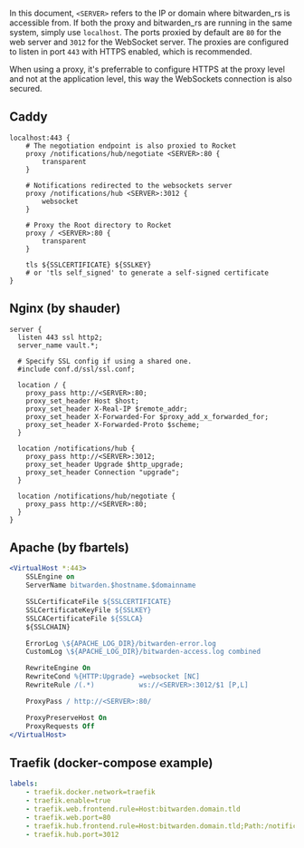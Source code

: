 In this document, `<SERVER>` refers to the IP or domain where bitwarden_rs is accessible from. If both the proxy and bitwarden_rs are running in the same system, simply use `localhost`.
The ports proxied by default are `80` for the web server and `3012` for the WebSocket server. The proxies are configured to listen in port `443` with HTTPS enabled, which is recommended.

When using a proxy, it's preferrable to configure HTTPS at the proxy level and not at the application level, this way the WebSockets connection is also secured.

## Caddy

```nginx
localhost:443 {
    # The negotiation endpoint is also proxied to Rocket
    proxy /notifications/hub/negotiate <SERVER>:80 {
        transparent
    }
    
    # Notifications redirected to the websockets server
    proxy /notifications/hub <SERVER>:3012 {
        websocket
    }
    
    # Proxy the Root directory to Rocket
    proxy / <SERVER>:80 {
        transparent
    }

    tls ${SSLCERTIFICATE} ${SSLKEY}
    # or 'tls self_signed' to generate a self-signed certificate
}
```

## Nginx (by shauder)
```nginx
server {
  listen 443 ssl http2;
  server_name vault.*;
  
  # Specify SSL config if using a shared one.
  #include conf.d/ssl/ssl.conf;
  
  location / {
    proxy_pass http://<SERVER>:80;
    proxy_set_header Host $host;
    proxy_set_header X-Real-IP $remote_addr;
    proxy_set_header X-Forwarded-For $proxy_add_x_forwarded_for;
    proxy_set_header X-Forwarded-Proto $scheme;
  }
  
  location /notifications/hub {
    proxy_pass http://<SERVER>:3012;
    proxy_set_header Upgrade $http_upgrade;
    proxy_set_header Connection "upgrade";
  }
  
  location /notifications/hub/negotiate {
    proxy_pass http://<SERVER>:80;
  }
}
```

## Apache (by fbartels)
```apache
<VirtualHost *:443>
    SSLEngine on
    ServerName bitwarden.$hostname.$domainname

    SSLCertificateFile ${SSLCERTIFICATE}
    SSLCertificateKeyFile ${SSLKEY}
    SSLCACertificateFile ${SSLCA}
    ${SSLCHAIN}

    ErrorLog \${APACHE_LOG_DIR}/bitwarden-error.log
    CustomLog \${APACHE_LOG_DIR}/bitwarden-access.log combined

    RewriteEngine On
    RewriteCond %{HTTP:Upgrade} =websocket [NC]
    RewriteRule /(.*)           ws://<SERVER>:3012/$1 [P,L]

    ProxyPass / http://<SERVER>:80/

    ProxyPreserveHost On
    ProxyRequests Off
</VirtualHost>
```

## Traefik (docker-compose example)
```yaml
labels:
    - traefik.docker.network=traefik
    - traefik.enable=true
    - traefik.web.frontend.rule=Host:bitwarden.domain.tld
    - traefik.web.port=80
    - traefik.hub.frontend.rule=Host:bitwarden.domain.tld;Path:/notifications/hub
    - traefik.hub.port=3012
```
